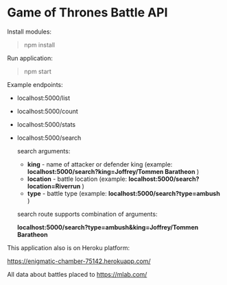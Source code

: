 # Game of Thrones Battle API

Install modules:
> npm install 

Run application:
> npm start 


Example endpoints:
- localhost:5000/list
- localhost:5000/count
- localhost:5000/stats
- localhost:5000/search

     search arguments:
     * <b>king</b> - name of attacker or defender king (example: <b>localhost:5000/search?king=Joffrey/Tommen Baratheon</b> )
     * <b>location</b> - battle location (example: <b>localhost:5000/search?location=Riverrun</b> )
     * <b>type</b> - battle type  (example: <b>localhost:5000/search?type=ambush</b> )
     
     search route supports combination of arguments:
     
     <b>localhost:5000/search?type=ambush&king=Joffrey/Tommen Baratheon</b>
     
 This application also is on Heroku platform:
 
 https://enigmatic-chamber-75142.herokuapp.com/
 
 All data about battles placed to https://mlab.com/
     
